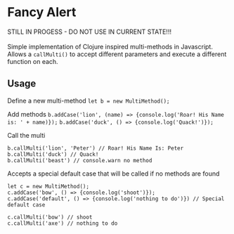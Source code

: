 # Fancy Alert
STILL IN PROGESS - DO NOT USE IN CURRENT STATE!!!
</br></br>
Simple implementation of Clojure inspired multi-methods in Javascript.
</br>
Allows a ````callMulti()```` to accept different parameters and execute a different function on each.

## Usage

Define a new multi-method
````let b = new MultiMethod();````

Add methods
````b.addCase('lion', (name) => {console.log('Roar! His Name is: ' + name)});````
````b.addCase('duck', () => {console.log('Quack!')});````


Call the multi

````
b.callMulti('lion', 'Peter') // Roar! His Name Is: Peter
b.callMulti('duck') // Quack!
b.callMulti('beast') // console.warn no method
````

Accepts a special default case that will be called if no methods are found

````
let c = new MultiMethod();
c.addCase('bow', () => {console.log('shoot')});
c.addCase('default', () => {console.log('nothing to do')}) // Special default case

c.callMulti('bow') // shoot
c.callMulti('axe') // nothing to do
````
